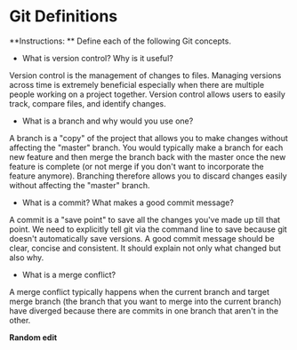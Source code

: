 # Git Definitions

**Instructions: ** Define each of the following Git concepts.

* What is version control?  Why is it useful?

Version control is the management of changes to files. Managing versions across time is extremely beneficial especially when there are multiple people working on a project together.  Version control allows users to easily track, compare files, and identify changes.

* What is a branch and why would you use one?

A branch is a "copy" of the project that allows you to make changes without affecting the "master" branch. You would typically make a branch for each new feature and then merge the branch back with the master once the new feature is complete (or not merge if you don't want to incorporate the feature anymore). Branching therefore allows you to discard changes easily without affecting the "master" branch.

* What is a commit? What makes a good commit message?

A commit is a "save point" to save all the changes you've made up till that point. We need to explicitly tell git via the command line to save because git doesn't automatically save versions. A good commit message should be clear, concise and consistent. It should explain not only what changed but also why.

* What is a merge conflict?

A merge conflict typically happens when the current branch and target merge branch (the branch that you want to merge into the current branch) have diverged because there are commits in one branch that aren't in the other.

**Random edit**
